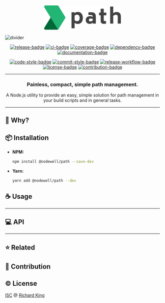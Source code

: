 <p align="center">
  <img width="250" src="assets/icon-with-name-color.svg" alt="@nodewell/path" />
</p>

<img src="https://cdn.jsdelivr.net/npm/@nodewell/assets@1.2.1/media/github/divider.svg" alt="divider" />

<!-- Badges - 1st row -->
<p align="center">
  <!-- NPM badge -->
  <a href="https://www.npmjs.com/package/@nodewell/path"><img src="https://img.shields.io/npm/v/@nodewell/path?color=brightgreen&style=flat-square" alt="release-badge"></a>
  <!-- CI badge -->
  <a href="https://github.com/nodewell/path/actions?query=workflow%3Aci"><img src="https://github.com/nodewell/path/workflows/ci/badge.svg?style=flat-square" alt="ci-badge"></a>
  <!-- Coverage badge -->
  <a href="https://codecov.io/gh/nodewell/path"><img src="https://img.shields.io/codecov/c/github/nodewell/path?style=flat-square" alt="coverage-badge"></a>
  <!-- Dependency badge -->
  <a href="https://david-dm.org/nodewell/path"><img src="https://img.shields.io/badge/dependabot-enabled-brightgreen.svg?style=flat-square" alt="dependency-badge"></a>
  <!-- Documentation badge -->
  <a href="https://github.com/nodewell/path/blob/master/doc/API.md"><img src="https://inch-ci.org/github/nodewell/path.svg?branch=master&style=flat-square" alt="documentation-badge"></a>
</p>

<!-- Badges - 2nd row -->
<p align="center">
  <!-- Code style badge -->
  <a href="https://standardjs.com"><img src="https://img.shields.io/badge/style-standardjs-f1d300.svg?style=flat-square" alt="code-style-badge"></a>
  <!-- Commit style badge -->
  <a href="https://commitizen.github.io/cz-cli"><img src="https://img.shields.io/badge/commit-commitizen-fe7d37.svg?style=flat-square" alt="commit-style-badge"></a>
  <!-- Release workflow badge -->
  <a href="https://semantic-release.gitbook.io/semantic-release"><img src="https://img.shields.io/badge/release-semantic--release-e10079.svg?style=flat-square" alt="release-workflow-badge"></a>
  <!-- License badge -->
  <a href="https://github.com/nodewell/path/blob/master/LICENSE.md"><img src="https://img.shields.io/badge/license-ISC-blue.svg?style=flat-square" alt="license-badge"></a>
  <!-- Contribution badge -->
  <a href="https://github.com/nodewell/path/blob/master/.github/CONTRIBUTING.md"><img src="https://img.shields.io/badge/PRs-welcome-brightgreen.svg?style=flat-square" alt="contribution-badge"></a>
</p>

---

<h3 align="center">
  Painless, compact, simple path management.
</h3>

<p align="center">
  A Node.js utility to provide an easy, simple solution for path management
  in your build scripts and in general tasks.
</p>

---

## :thinking: Why?

## :package: Installation

- **NPM:**

  ```bash
  npm install @nodewell/path --save-dev
  ```

- **Yarn:**

  ```bash
  yarn add @nodewell/path --dev
  ```

## :coffee: Usage

---

## :computer: API

<!--- <% api --->
<!--- api %> --->

---

## :star: Related

## :beers: Contribution

## :copyright: License

[ISC][url-license-doc] @ [Richard King](https://www.richrdkng.com)

  <!--- References ============================================================================ -->

  <!--- URLs -->
  [url-license-doc]: https://github.com/nodewell/path/blob/master/LICENSE.md
